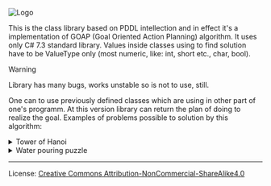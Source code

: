 ![Logo](https://onedrive.live.com/embed?resid=5B6E90429D9C8454%21346129&authkey=%21AIQv_XycrJiLVlI&width=1127&height=319)

This is the class library based on PDDL intellection and in effect it's a implementation of GOAP (Goal Oriented Action Planning) algorithm. It uses only C# 7.3 standard library. Values inside classes using to find solution have to be ValueType only (most numeric, like: int, short etc., char, bool).

> [!WARNING]
> Library has many bugs, works unstable so is not to use, still.

One can to use previously defined classes which are using in other part of one's programm. At this version library can return the plan of doing to realize the goal. Examples of problems possible to solution by this algorithm:

<details> 
  <summary>Tower of Hanoi</summary>
Treatment the puzzle: [wiki](https://en.wikipedia.org/wiki/Tower_of_Hanoi)
    
```cs
public class HanoiObj //It cannot be abstract
{
    public int HanoiObjSizeUpSide = 0;
    public bool IsEmptyUpSide;
}

public class HanoiBrick : HanoiObj
{
    readonly public int Size;
}

public class HanoiTable : HanoiObj
{
    public readonly int no;
}
```

Instances of class used to define action shouldn't be use in other part of program. In time of create actions library create class instance excluding use the class constructor.

For these classes one can define rules in library like "Move brick onto another brick" or "Move brick on table". Preconditions, effect etc. are phrased by library's user as Expressions (System.Linq.Expressions):

```cs
DomeinPDDL newDomein = new DomeinPDDL("Hanoi");

HanoiBrick MovedBrick = null;
HanoiObj ObjBelowMoved = null;
HanoiBrick NewStandB = null;
HanoiTable NewStandT = null;

Expression<Predicate<HanoiObj>> MovedBrickIsNoUp = (HO => HO.IsEmptyUpSide);
Expression<Predicate<HanoiBrick, HanoiBrick>> PutSmallBrickAtBigger = ((MB, NSB) => (MB.Size < NSB.Size));
Expression<Predicate<HanoiBrick, HanoiObj>> FindObjBelongMovd = ((MB, OBM) => (MB.Size == OBM.HanoiObjSizeUpSide));

ActionPDDL moveBrickOnBrick = new ActionPDDL("Move brick onto another brick");

moveBrickOnBrick.AddAssignedParametr(ref MovedBrick, "Place the {0}-size brick ", MB => MB.Size);
moveBrickOnBrick.AddAssignedParametr(ref NewStandB, "onto {0}-size brick.", MB => MB.Size);

moveBrickOnBrick.AddPrecondiction("Moved brick is no up", ref MovedBrick, MovedBrickIsNoUp);
moveBrickOnBrick.AddPrecondiction("New stand is empty", ref NewStandB, MovedBrickIsNoUp);
moveBrickOnBrick.AddPrecondiction("Small brick on bigger one", ref MovedBrick, ref NewStandB, PutSmallBrickAtBigger);
moveBrickOnBrick.AddPrecondiction("Find brick bottom moved one", ref MovedBrick, ref ObjBelowMoved, FindObjBelongMovd);

moveBrickOnBrick.AddEffect("New stand is full", false, ref NewStandB, NS => NS.IsEmptyUpSide);
moveBrickOnBrick.AddEffect("Old stand is empty", true, ref ObjBelowMoved, NS => NS.IsEmptyUpSide);
moveBrickOnBrick.AddEffect("UnConsociate Objs", 0, ref ObjBelowMoved, OS => OS.HanoiObjSizeUpSide);
moveBrickOnBrick.AddEffect("Consociate Bricks", ref MovedBrick, MB => MB.Size, ref NewStandB, NSB => NSB.HanoiObjSizeUpSide);

newDomein.AddAction(moveBrickOnBrick);

ActionPDDL moveBrickOnTable = new ActionPDDL("Move brick on table");

moveBrickOnTable.AddAssignedParametr(ref MovedBrick, "Place the {0}-size brick ", MB => MB.Size);
moveBrickOnTable.AddAssignedParametr(ref NewStandT, "onto table no {0}.", NS => NS.no);

moveBrickOnTable.AddPrecondiction("Moved brick is no up", ref MovedBrick, MovedBrickIsNoUp);
moveBrickOnTable.AddPrecondiction("New table is empty", ref NewStandT, MovedBrickIsNoUp);
moveBrickOnTable.AddPrecondiction("Find brick bottom moved one", ref MovedBrick, ref ObjBelowMoved, FindObjBelongMovd);

moveBrickOnTable.AddEffect("New stand is full", false, ref NewStandT, NS => NS.IsEmptyUpSide);
moveBrickOnTable.AddEffect("Old stand is empty", true, ref ObjBelowMoved, NS => NS.IsEmptyUpSide);
moveBrickOnTable.AddEffect("UnConsociate Objs", 0, ref ObjBelowMoved, OS => OS.HanoiObjSizeUpSide);
moveBrickOnTable.AddEffect("Consociate Bricks", ref MovedBrick, MB => MB.Size, ref NewStandT, NST => NST.HanoiObjSizeUpSide);

newDomein.AddAction(moveBrickOnTable);
```

Solution output for 3-bricks-hanoi-tower problem:
```
Transfer bricks onto table no. 3 determined!!!
Move brick on table: Place the 1-size brick onto table no 2.
Move brick on table: Place the 2-size brick onto table no 1.
Move brick onto another brick: Place the 1-size brick onto 2-size brick.
Move brick on table: Place the 3-size brick onto table no 2.
Move brick on table: Place the 1-size brick onto table no 0.
Move brick onto another brick: Place the 2-size brick onto 3-size brick.
Move brick onto another brick: Place the 1-size brick onto 2-size brick.
```
</details>
<details> 
  <summary>Water pouring puzzle</summary>
Treatment the puzzle: [wiki](https://en.wikipedia.org/wiki/Water_pouring_puzzle) 
    
  ```cs
public class WaterJug
{
    public readonly float Capacity;
    public float flood;
    ⁝
}
```    
```cs
DomeinPDDL DecantingDomein = new DomeinPDDL("decanting problems");

ActionPDDL DecantWater = new ActionPDDL("Decant water");
WaterJug SourceJug = null;
WaterJug DestinationJug = null;

DecantWater.AddAssignedParametr(ref SourceJug, "from {0}-liter jug ", SJ => SJ.Capacity);
DecantWater.AddAssignedParametr(ref DestinationJug, "to the {0}-liter jug.", DJ => DJ.Capacity);

DecantWater.AddPrecondiction("Source Jug is not empty", ref SourceJug, Source_Jug => (Source_Jug.flood != 0));
DecantWater.AddPrecondiction("Destination Jug is not full", ref DestinationJug, Destination_Jug => Destination_Jug.flood < Destination_Jug.Capacity);

DecantWater.AddEffect(
    "Reduce source jug flood", 
    ref DestinationJug, 
    (Source_Jug, Destination_Jug) => Destination_Jug.flood + Source_Jug.flood >= Destination_Jug.Capacity ? Source_Jug.flood - Destination_Jug.Capacity + Destination_Jug.flood : 0,
    ref SourceJug, 
    Source_Jug => Source_Jug.flood );

DecantWater.AddEffect(
    "Increase destination jug flood",
    ref SourceJug,
    (Destination_Jug, Source_Jug) => Destination_Jug.flood + Source_Jug.flood >= Destination_Jug.Capacity ? Destination_Jug.Capacity : Destination_Jug.flood + Source_Jug.flood,
    ref DestinationJug,
    Destination_Jug => Destination_Jug.flood );

    DecantingDomein.AddAction(DecantWater);
```
```
SharpPDDL : Divide in half determined!!
Decant water: from 8-liter jug to the 5-liter jug.
Decant water: from 5-liter jug to the 3-liter jug.
Decant water: from 3-liter jug to the 8-liter jug.
Decant water: from 5-liter jug to the 3-liter jug.
Decant water: from 8-liter jug to the 5-liter jug.
Decant water: from 5-liter jug to the 3-liter jug.
Decant water: from 3-liter jug to the 8-liter jug.
```
</details>

---
License: [Creative Commons Attribution-NonCommercial-ShareAlike4.0](https://creativecommons.org/licenses/by-nc-sa/4.0/legalcode)

